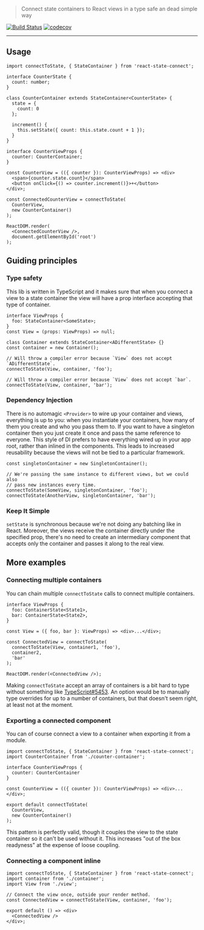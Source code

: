 > Connect state containers to React views in a type safe an dead simple way

[![Build Status](https://travis-ci.com/NiGhTTraX/react-state-connect.svg?branch=master)](https://travis-ci.com/NiGhTTraX/react-state-connect)
[![codecov](https://codecov.io/gh/NiGhTTraX/react-state-connect/branch/master/graph/badge.svg)](https://codecov.io/gh/NiGhTTraX/react-state-connect)

----

## Usage

```tsx
import connectToState, { StateContainer } from 'react-state-connect';

interface CounterState {
  count: number;
}

class CounterContainer extends StateContainer<CounterState> {
  state = {
    count: 0
  };

  increment() {
    this.setState({ count: this.state.count + 1 });
  }
}

interface CounterViewProps {
  counter: CounterContainer;
}

const CounterView = (({ counter }): CounterViewProps) => <div>
  <span>{counter.state.count}</span>
  <button onClick={() => counter.increment()}>+</button>
</div>;

const ConnectedCounterView = connectToState(
  CounterView,
  new CounterContainer()
);

ReactDOM.render(
  <ConnectedCounterView />,
  document.getElementById('root')
);
```


## Guiding principles

### Type safety

This lib is written in TypeScript and it makes sure that when you connect
a view to a state container the view will have a prop interface accepting
that type of container.

```tsx
interface ViewProps {
  foo: StateContainer<SomeState>;
}
const View = (props: ViewProps) => null;

class Container extends StateContainer<ADifferentState> {}
const container = new Container();

// Will throw a compiler error because `View` does not accept `ADifferentState`.
connectToState(View, container, 'foo');

// Will throw a compiler error because `View` does not accept `bar`.
connectToState(View, container, 'bar');
```

### Dependency Injection

There is no automagic `<Provider>` to wire up your container and views,
everything is up to you: when you instantiate your containers, how many of
them you create and who you pass them to. If you want to have a singleton
container then you just create it once and pass the same reference to
everyone. This style of DI prefers to have everything wired up in your
app root, rather than inlined in the components. This leads to increased
reusability because the views will not be tied to a particular framework.

```tsx
const singletonContainer = new SingletonContainer();

// We're passing the same instance to different views, but we could also
// pass new instances every time.
connectToState(SomeView, singletonContainer, 'foo'); 
connectToState(AnotherView, singletonContainer, 'bar');
```

### Keep It Simple

`setState` is synchronous because we're not doing any batching like in React.
Moreover, the views receive the container directly under the specified prop,
there's no need to create an intermediary component that accepts only the
container and passes it along to the real view.


## More examples

### Connecting multiple containers

You can chain multiple `connectToState` calls to connect multiple containers.

```tsx
interface ViewProps {
  foo: ContainerState<State1>,
  bar: ContainerState<State2>,
}

const View = ({ foo, bar }: ViewProps) => <div>...</div>;

const ConnectedView = connectToState(
  connectToState(View, container1, 'foo'),
  container2,
  'bar'
);

ReactDOM.render(<ConnectedView />);
```

Making `connectToState` accept an array of containers is a bit hard
to type without something like
[TypeScript#5453](https://github.com/Microsoft/TypeScript/issues/5453).
An option would be to manually type overrides for up to a number of
containers, but that doesn't seem right, at least not at the moment.

### Exporting a connected component

You can of course connect a view to a container when exporting it from
a module.

```tsx
import connectToState, { StateContainer } from 'react-state-connect';
import CounterContainer from './counter-container';

interface CounterViewProps {
  counter: CounterContainer
}

const CounterView = (({ counter }): CounterViewProps) => <div>...</div>;

export default connectToState(
  CounterView,
  new CounterContainer()
);
```

This pattern is perfectly valid, though it couples the view to the
state container so it can't be used without it. This increases "out of
the box readyness" at the expense of loose coupling.

### Connecting a component inline

```tsx
import connectToState, { StateContainer } from 'react-state-connect';
import container from './container';
import View from './view';

// Connect the view once, outside your render method.
const ConnectedView = connectToState(View, container, 'foo');

export default () => <div>
  <ConnectedView />
</div>;
```
